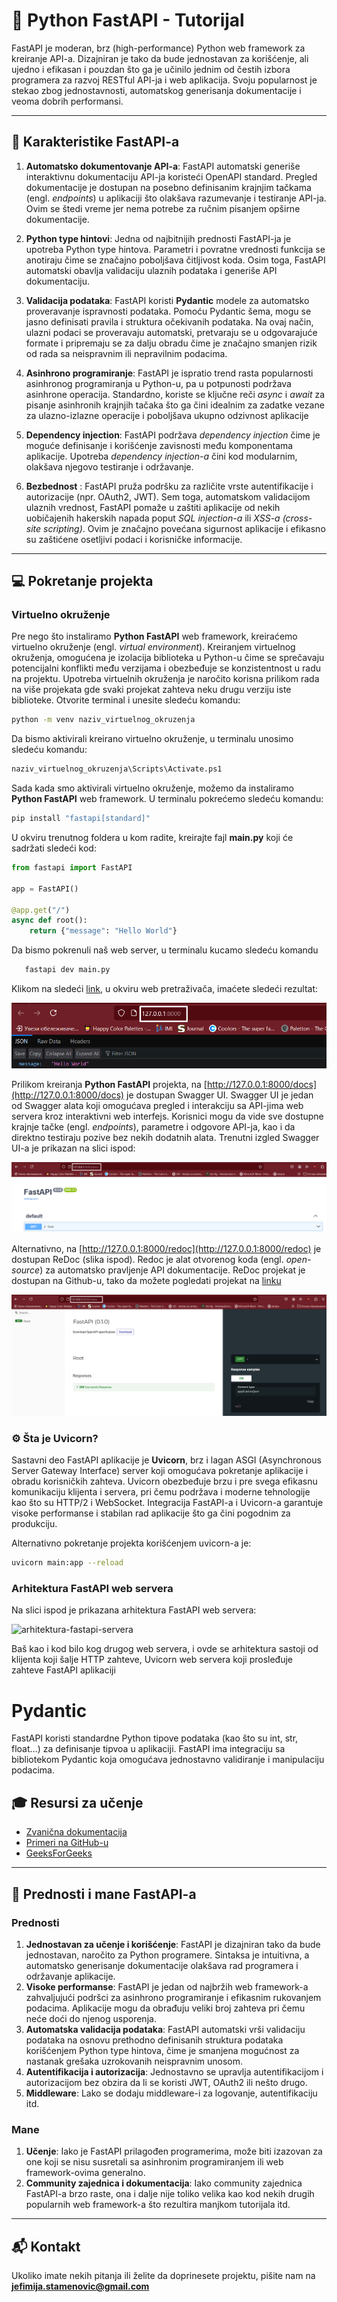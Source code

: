 # 🌟 Python FastAPI - Tutorijal

FastAPI je moderan, brz (high-performance) Python web framework za kreiranje API-a. 
Dizajniran je tako da bude jednostavan za korišćenje, ali ujedno i efikasan i pouzdan što ga je 
učinilo jednim od čestih izbora programera za razvoj RESTful API-ja i web aplikacija. 
Svoju popularnost je stekao zbog jednostavnosti, automatskog generisanja dokumentacije i 
veoma dobrih performansi. 

---

## 🎯 **Karakteristike FastAPI-a**
1. **Automatsko dokumentovanje API-a**: FastAPI automatski generiše interaktivnu dokumentaciju API-ja koristeći
OpenAPI standard. Pregled dokumentacije je dostupan na posebno definisanim krajnjim tačkama (engl. *endpoints*)
u aplikaciji što olakšava razumevanje i testiranje API-ja. Ovim se štedi vreme jer nema potrebe za ručnim pisanjem
opširne dokumentacije. 

2. **Python type hintovi**: Jedna od najbitnijih prednosti FastAPI-ja je upotreba Python type 
hintova. Parametri i povratne vrednosti funkcija se anotiraju čime se značajno poboljšava čitljivost koda. 
Osim toga, FastAPI automatski obavlja validaciju ulaznih podataka i generiše API dokumentaciju. 

3. **Validacija podataka**: FastAPI koristi **Pydantic** modele za automatsko proveravanje ispravnosti
podataka. Pomoću Pydantic šema, mogu se jasno definisati pravila i struktura očekivanih podataka. Na ovaj način, 
ulazni podaci se proveravaju automatski, pretvaraju se u odgovarajuće formate i pripremaju se za dalju obradu čime 
je značajno smanjen rizik od rada sa neispravnim ili nepravilnim podacima. 

4. **Asinhrono programiranje**: FastAPI je ispratio trend rasta popularnosti asinhronog programiranja u Python-u, pa 
u potpunosti podržava asinhrone operacija. Standardno, koriste se ključne reči *async* i *await* za pisanje asinhronih
krajnjih tačaka što ga čini idealnim za zadatke vezane za ulazno-izlazne operacije i poboljšava ukupno odzivnost aplikacije

5. **Dependency injection**: FastAPI podržava *dependency injection* čime je moguće definisanje i 
korišćenje zavisnosti među komponentama aplikacije. Upotreba *dependency injection-a* čini kod modularnim, 
olakšava njegovo testiranje i održavanje. 

6. **Bezbednost** : FastAPI pruža podršku za različite vrste autentifikacije i autorizacije (npr. OAuth2, 
JWT). Sem toga, automatskom validacijom ulaznih vrednost, FastAPI pomaže u zaštiti aplikacije od nekih uobičajenih 
hakerskih napada poput *SQL injection-a* ili *XSS-a (cross-site scripting)*. Ovim je značajno povećana 
sigurnost aplikacije i efikasno su zaštićene osetljivi podaci i korisničke informacije. 

---

## :computer: **Pokretanje projekta**

### Virtuelno okruženje
Pre nego što instaliramo **Python FastAPI** web framework, kreiraćemo virtuelno okruženje (engl. *virtual environment*). 
Kreiranjem virtuelnog okruženja, omogućena je izolacija biblioteka u Python-u čime se sprečavaju potencijalni konflikti 
među verzijama i obezbeđuje se konzistentnost u radu na projektu. Upotreba virtuelnih okruženja je naročito korisna 
prilikom rada na više projekata gde svaki projekat zahteva neku drugu verziju iste biblioteke. 
Otvorite terminal i unesite sledeću komandu: 

```bash
python -m venv naziv_virtuelnog_okruzenja
```
Da bismo aktivirali kreirano virtuelno okruženje, u terminalu unosimo sledeću komandu: 
```bash
naziv_virtuelnog_okruzenja\Scripts\Activate.ps1
```
Sada kada smo aktivirali virtuelno okruženje, možemo da instaliramo **Python FastAPI** web framework. 
U terminalu pokrećemo sledeću komandu: 
```bash
pip install "fastapi[standard]"
```
U okviru trenutnog foldera u kom radite, kreirajte fajl **main.py** koji će sadržati sledeći kod: 

```python
from fastapi import FastAPI

app = FastAPI()

@app.get("/")
async def root():
    return {"message": "Hello World"}
```
Da bismo pokrenuli naš web server, u terminalu kucamo sledeću komandu 
```bash
   fastapi dev main.py
```

Klikom na sledeći [link](http://127.0.0.1:8000/), u okviru web pretraživača, imaćete sledeći rezultat: 

![hello-world-primer](./fast-api/resources/images/image.png)

Prilikom kreiranja **Python FastAPI** projekta, na [http://127.0.0.1:8000/docs](http://127.0.0.1:8000/docs) 
je dostupan Swagger UI. Swagger UI je jedan od Swagger alata koji omogućava pregled i interakciju sa API-jima 
web servera kroz interaktivni web interfejs. Korisnici mogu da vide sve dostupne krajnje tačke (engl. *endpoints*), 
parametre i odgovore API-ja, kao i da direktno testiraju pozive bez nekih dodatnih alata. Trenutni izgled Swagger 
UI-a je prikazan na slici ispod: 

![izgled-swagger-ui](./fast-api/resources/images/image-1.png)

Alternativno, na [http://127.0.0.1:8000/redoc](http://127.0.0.1:8000/redoc) je dostupan ReDoc (slika ispod). 
Redoc je alat otvorenog koda (engl. *open-source*) za automatsko pravljenje API dokumentacije. ReDoc projekat je 
dostupan na Github-u, tako da možete pogledati projekat na [linku](https://github.com/Redocly/redoc)

![izgled-redoc-ui](./fast-api/resources/images/image-2.png)

### ⚙️ Šta je Uvicorn?
Sastavni deo FastAPI aplikacije je **Uvicorn**, brz i lagan ASGI (Asynchronous Server Gateway Interface) server koji 
omogućava pokretanje aplikacije i obradu korisničkih zahteva. Uvicorn obezbeđuje brzu i pre svega efikasnu komunikaciju 
klijenta i servera, pri čemu podržava i moderne tehnologije kao što su HTTP/2 i WebSocket. Integracija FastAPI-a i Uvicorn-a 
garantuje visoke performanse i stabilan rad aplikacije što ga čini pogodnim za produkciju. 

Alternativno pokretanje projekta korišćenjem uvicorn-a je: 
```bash
uvicorn main:app --reload
```

### Arhitektura FastAPI web servera

Na slici ispod je prikazana arhitektura FastAPI web servera: 

![arhitektura-fastapi-servera](https://media.licdn.com/dms/image/v2/D4D12AQG_nawivlNG-Q/article-cover_image-shrink_720_1280/article-cover_image-shrink_720_1280/0/1688666263274?e=2147483647&v=beta&t=tEFDYkFC0DSZdFpB86QNh75rC0P-GiDeocqtPfApug8)

Baš kao i kod bilo kog drugog web servera, i ovde se arhitektura sastoji od klijenta koji šalje HTTP zahteve, 
Uvicorn web servera koji prosleđuje zahteve FastAPI aplikaciji 

# Pydantic
FastAPI koristi standardne Python tipove podataka (kao što su int, str, float...) za definisanje tipvoa u aplikaciji. FastAPI ima integraciju sa bibliotekom Pydantic koja omogućava jednostavno validiranje i manipulaciju podacima. 

## 🎓 **Resursi za učenje**
- [Zvanična dokumentacija](https://fastapi.tiangolo.com)  
- [Primeri na GitHub-u](https://github.com/tiangolo/fastapi)  
- [GeeksForGeeks](https://www.geeksforgeeks.org/fastapi-introduction/)

---


## 🎯 **Prednosti i mane FastAPI-a**
### Prednosti ###
1. **Jednostavan za učenje i korišćenje**: FastAPI je dizajniran tako da bude jednostavan,
naročito za Python programere. Sintaksa je intuitivna, a automatsko generisanje 
dokumentacije olakšava rad programera i održavanje aplikacije. 
2. **Visoke performanse**: FastAPI je jedan od najbržih web framework-a 
zahvaljujući podršci za asinhrono programiranje i efikasnim rukovanjem podacima. Aplikacije mogu
da obrađuju veliki broj zahteva pri čemu neće doći do njenog usporenja. 
3. **Automatska validacija podataka**: FastAPI automatski vrši validaciju podataka na osnovu prethodno 
definisanih struktura podataka korišćenjem Python type hintova, čime je smanjena mogućnost za nastanak 
grešaka uzrokovanih neispravnim unosom.
4. **Autentifikacija i autorizacija**: Jednostavno se upravlja autentifikacijom i autorizacijom
bez obzira da li se koristi JWT, OAuth2 ili nešto drugo. 
5. **Middleware**: Lako se dodaju middleware-i za logovanje, autentifikaciju itd. 

### Mane ###

1. **Učenje**: Iako je FastAPI prilagođen programerima, može biti izazovan za one koji se 
nisu susretali sa asinhronim programiranjem ili web framework-ovima generalno.
2. **Community zajednica i dokumentacija**: Iako community zajednica FastAPI-a
brzo raste, ona i dalje nije toliko velika kao kod nekih drugih popularnih web 
framework-a što rezultira manjkom tutorijala itd. 

---


## 📬 **Kontakt**
Ukoliko imate nekih pitanja ili želite da doprinesete projektu, pišite nam na **jefimija.stamenovic@gmail.com**